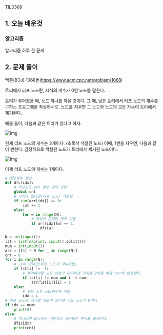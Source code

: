 TIL0308

## 1. 오늘 배운것

### 알고리즘





알고리즘 하루 한 문제

## 2. 문제 풀이

백준(BOJ) 1068번(https://www.acmicpc.net/problem/1068)

트리에서 리프 노드란, 자식의 개수가 0인 노드를 말한다.

트리가 주어졌을 때, 노드 하나를 지울 것이다. 그 때, 남은 트리에서 리프 노드의 개수를 구하는 프로그램을 작성하시오. 노드를 지우면 그 노드와 노드의 모든 자손이 트리에서 제거된다.

예를 들어, 다음과 같은 트리가 있다고 하자.

![img](https://upload.acmicpc.net/560de878-d961-475e-ada4-e1f0774e5a84/-/preview/)

현재 리프 노드의 개수는 3개이다. (초록색 색칠된 노드) 이때, 1번을 지우면, 다음과 같이 변한다. 검정색으로 색칠된 노드가 트리에서 제거된 노드이다.

![img](https://upload.acmicpc.net/d46ddf4e-1b82-44cc-8c90-12f76e5bf88f/-/preview/)

이제 리프 노드의 개수는 1개이다.

``````python
# dfs함수 생성
def dfs(idx):
    # 리프노드 cnt 변수 전역 선언
    global cnt
    # 가지가 없다면(리프 노드) 카운팅
    if sum(arr[idx]) == 0:
        cnt += 1
    else:
        for w in range(N):
            # 자식이 있다면 재귀 이용
            if arr[idx][w] == 1:
                dfs(w)

N = int(input())
lst = list(map(int, input().split()))
num = int(input())
arr = [[0] * N for _ in range(N)]
cnt = 0
for i in range(N):
    # -1이 아니면(루트 노드가 아니라면)
    if lst[i] != -1:
        # 제거해야할 노드 번호가 아니라면 가지를 2차원 배열 arr에 입력한다.
        if lst[i] != num and i != num:
            arr[lst[i]][i] = 1
    else:
        # 루트 노드 idx변수에 저장
        idx = i
# 루트 노드와 제거할 num이 같다면 리프 노드가 0이다.
if idx == num:
    print(0)
else:
    # 아니라면 dfs함수 선언하고 카운팅한 변수를 출력한다.
    dfs(idx)
    print(cnt)
``````




